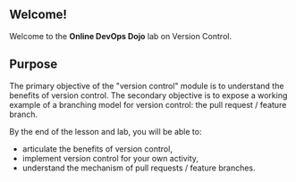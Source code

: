 ## Welcome!

Welcome to the **Online DevOps Dojo** lab on Version Control.

## Purpose

The primary objective of the "version control" module is to understand the benefits of version control. The secondary objective is to expose a working example of a branching model for version control: the pull request / feature branch.

By the end of the lesson and lab, you will be able to:

* articulate the benefits of version control,
* implement version control for your own activity,
* understand the mechanism of pull requests / feature branches.
